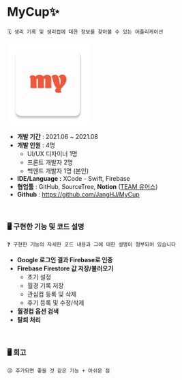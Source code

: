 # MyCup:sparkles:

```
🗓️ 생리 기록 및 생리컵에 대한 정보를 찾아볼 수 있는 어플리케이션
```

![dbeaver_20230223.PNG](./app/src/main/res/mipmap-xxxhdpi/ic_mycup.png)

- **개발 기간** : 2021.06 ~ 2021.08
- **개발 인원** : 4명
    - UI/UX 디자이너 1명
    - 프론트 개발자 2명
    - 백엔드 개발자 1명 (본인)
- **IDE/Language :** XCode - Swift, Firebase
- **협업툴** : GitHub, SourceTree, **Notion** ([TEAM 유어스](https://www.notion.so/TEAM-017b5465b5204b2590d2351d1a408a54?pvs=21))
- **Github** : https://github.com/JangHJ/MyCup

<br>

### 🖥️ 구현한 기능 및 코드 설명

```
❓ 구현한 기능의 자세한 코드 내용과 그에 대한 설명이 첨부되어 있습니다
```

- **Google 로그인 결과 Firebase로 인증**
- **Firebase Firestore 값 저장/불러오기**
    - 초기 설정
    - 월경 기록 저장
    - 관심컵 등록 및 삭제
    - 후기 등록 및 수정/삭제
- **월경컵 옵션 검색**
- **탈퇴 처리**

<br>

### 🖥️ 회고

```
😣 추가되면 좋을 것 같은 기능 + 아쉬운 점
```
